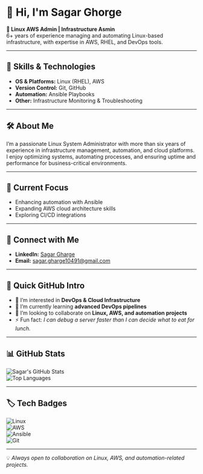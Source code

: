 # 👋 Hi, I'm Sagar Ghorge  

**💼 Linux AWS Admin | Infrastructure Asmin**  
6+ years of experience managing and automating Linux-based infrastructure, with expertise in AWS, RHEL, and DevOps tools.

---

## 🚀 Skills & Technologies
- **OS & Platforms:** Linux (RHEL), AWS  
- **Version Control:** Git, GitHub  
- **Automation:** Ansible Playbooks  
- **Other:** Infrastructure Monitoring & Troubleshooting  

---

## 🛠 About Me
I’m a passionate Linux System Administrator with more than six years of experience in infrastructure management, automation, and cloud platforms.  
I enjoy optimizing systems, automating processes, and ensuring uptime and performance for business-critical environments.

---

## 📌 Current Focus
- Enhancing automation with Ansible  
- Expanding AWS cloud architecture skills  
- Exploring CI/CD integrations  

---

## 🔗 Connect with Me
- **LinkedIn:** [Sagar Gharge](https://www.linkedin.com/in/sagar-gharge-4017347a)  
- **Email:** sagar.gharge10491@gmail.com  

---

## 🌟 Quick GitHub Intro
- 👀 I’m interested in **DevOps & Cloud Infrastructure**  
- 🌱 I’m currently learning **advanced DevOps pipelines**  
- 💞️ I’m looking to collaborate on **Linux, AWS, and automation projects**  
- ⚡ Fun fact: *I can debug a server faster than I can decide what to eat for lunch.*  

---

## 📊 GitHub Stats
![Sagar's GitHub Stats](https://github-readme-stats.vercel.app/api?username=sgharge&show_icons=true&theme=radical)  
![Top Languages](https://github-readme-stats.vercel.app/api/top-langs/?username=sgharge&layout=compact&theme=radical)

---

## 🏷 Tech Badges
![Linux](https://img.shields.io/badge/Linux-FCC624?style=for-the-badge&logo=linux&logoColor=white)  
![AWS](https://img.shields.io/badge/AWS-232F3E?style=for-the-badge&logo=amazon-aws&logoColor=white)  
![Ansible](https://img.shields.io/badge/Ansible-000000?style=for-the-badge&logo=ansible&logoColor=white)  
![Git](https://img.shields.io/badge/Git-F05032?style=for-the-badge&logo=git&logoColor=white)

---

💡 *Always open to collaboration on Linux, AWS, and automation-related projects.*
